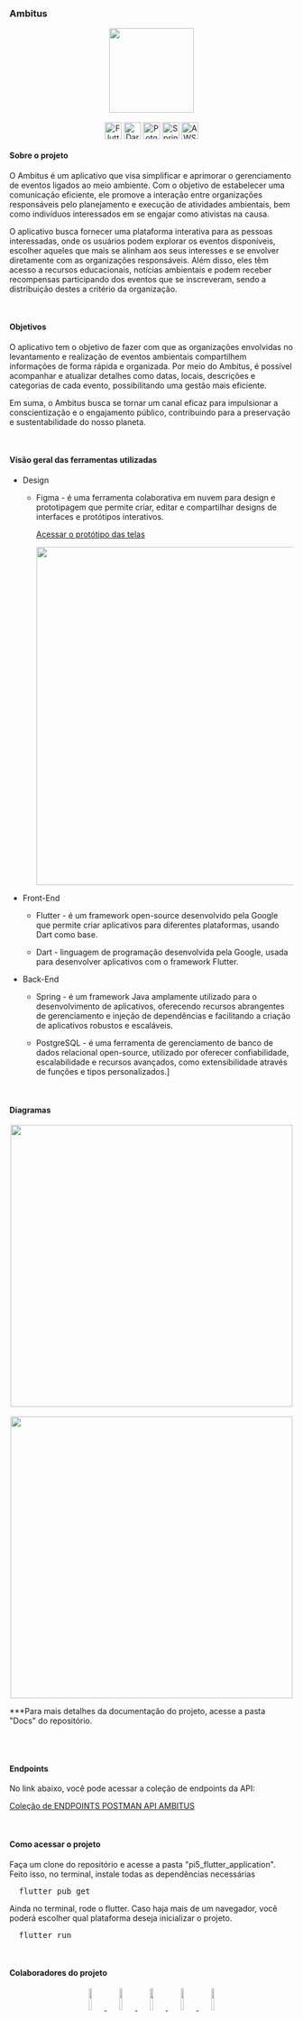 ### Ambitus

<section align="center">
  <img align='center' src='https://github.com/0502j/Fatec-PI5/assets/71787801/8b696717-a7ae-43f8-9c4b-fd2764fbce69' width='150'>
    <br><br>
  <img align="center" alt="Flutter" height="30" src="https://img.shields.io/badge/Flutter-02569B?style=for-the-badge&logo=flutter&logoColor=white&color=black">
  <img align="center" alt="Dart" height="30" src="https://img.shields.io/badge/Dart-0175C2?style=for-the-badge&logo=dart&logoColor=white&color=black">
      <img align="center" alt="Potgre" height="30" src="https://img.shields.io/badge/PostgreSQL-316192?style=for-the-badge&logo=postgresql&logoColor=white&color=black">
              <img align="center" alt="Spring" height="30" src="https://img.shields.io/badge/Spring-6DB33F?style=for-the-badge&logo=spring&logoColor=white&color=black"
">
 <img align="center" alt="AWS" height="30" src="https://img.shields.io/badge/Amazon_AWS-232F3E?style=for-the-badge&logo=amazon-aws&logoColor=white&color=black"
>
</section>


<h4> Sobre o projeto </h4>

<p> O Ambitus é um aplicativo que visa simplificar e aprimorar o gerenciamento de eventos ligados ao meio ambiente. Com o objetivo de estabelecer uma comunicação eficiente, ele promove a interação entre organizações responsáveis pelo planejamento e execução de atividades ambientais, bem como indivíduos interessados em se engajar como ativistas na causa. </p>

<p>
    O aplicativo busca fornecer uma plataforma interativa para as pessoas interessadas, onde os usuários podem explorar os eventos disponíveis, escolher aqueles que mais se alinham aos seus interesses e se envolver diretamente com as organizações responsáveis. Além disso, eles têm acesso a recursos educacionais, notícias ambientais e podem receber recompensas participando dos eventos que se inscreveram, sendo a distribuição destes a critério da organização.
</p>


<br>
<h4> Objetivos </h4>

<p> O aplicativo tem o objetivo de fazer com que as organizações envolvidas no levantamento e realização de eventos ambientais compartilhem informações de forma rápida e organizada. Por meio do Ambitus, é possível acompanhar e atualizar detalhes como datas, locais, descrições e categorias de cada evento, possibilitando uma gestão mais eficiente.
</p>

<p>
    Em suma, o Ambitus busca se tornar um canal eficaz para impulsionar a conscientização e o engajamento público, contribuindo para a preservação e sustentabilidade do nosso planeta.
</p>


<br>
<h4> Visão geral das ferramentas utilizadas </h4>

* Design

  * Figma - é uma ferramenta colaborativa em nuvem para design e prototipagem que permite criar, editar e compartilhar designs de interfaces e protótipos interativos.

    [Acessar o protótipo das telas](https://www.figma.com/file/a87mMskGtILCTnR2nOOAEy/PI5?type=design&node-id=0%3A1&t=1w98Dsr0ti6CTL0a-1)

    <section align="center"><img src="https://github.com/jamisousa/Fatec-PI5/assets/71787801/4467dbe3-d8a4-4730-91db-f8199f8d83db" width=600></section>

* Front-End

  * Flutter - é um framework open-source desenvolvido pela Google que permite criar aplicativos para diferentes plataformas, usando Dart como base.

  * Dart - linguagem de programação desenvolvida pela Google, usada para desenvolver aplicativos com o framework Flutter.

* Back-End

  * Spring - é um framework Java amplamente utilizado para o desenvolvimento de aplicativos, oferecendo recursos abrangentes de gerenciamento e injeção de dependências e facilitando a criação de aplicativos robustos e escaláveis.

  * PostgreSQL - é uma ferramenta de gerenciamento de banco de dados relacional open-source, utilizado por oferecer confiabilidade, escalabilidade e recursos avançados, como extensibilidade através de funções e tipos personalizados.]


<br>
<h4>Diagramas</h4>

<section align="center">
    <img src="https://github.com/0502j/Fatec-PI5/assets/71787801/bc326b6d-b822-4354-bbce-6a281dbd945f" width=500>
    <br><br>
    <img src="https://github.com/0502j/Fatec-PI5/assets/71787801/961583de-5bc7-42fa-b1e1-d277489442f8" width=500>
</section>
<p></p>
***Para mais detalhes da documentação do projeto, acesse a pasta "Docs" do repositório.

<br><br><p></p>

<h4>Endpoints</h4>
No link abaixo, você pode acessar a coleção de endpoints da API:
<p><a href="https://www.postman.com/telecoms-participant-77681922/workspace/sistema-agendamento/collection/20892555-5225ddaa-a586-4d85-8b04-77e623930c05?action=share&creator=20892555">Coleção de ENDPOINTS POSTMAN API AMBITUS</a>
</p>


<br>
<h4> Como acessar o projeto </h4>

<p>Faça um clone do repositório e acesse a pasta "pi5_flutter_application". Feito isso, no terminal, instale todas as dependências necessárias</p>
<pre>
  flutter pub get
</pre>
<p>Ainda no terminal, rode o flutter. Caso haja mais de um navegador, você poderá escolher qual plataforma deseja inicializar o projeto.</p>
<pre>
  flutter run
</pre>



<br>

<h4>Colaboradores do projeto</h4>

<p align="center">
  <a href="https://github.com/jamisousa">
    <img src="https://avatars.githubusercontent.com/jamisousa" width="10%">
  </a>
  <a href="https://github.com/VitorHenri">
    <img src="https://avatars.githubusercontent.com/VitorHenri" width="10%">
  </a>
    <a href="https://github.com/ArielAndrielli">
    <img src="https://avatars.githubusercontent.com/ArielAndrielli" width="10%">
  </a>
  <a href="https://github.com/JpedroBH">
    <img src="https://avatars.githubusercontent.com/JpedroBH" width="10%">
  </a>
  <a href="https://github.com/Andreflp343">
    <img src="https://avatars.githubusercontent.com/Andreflp343" width="10%">
  </a>
</p>




